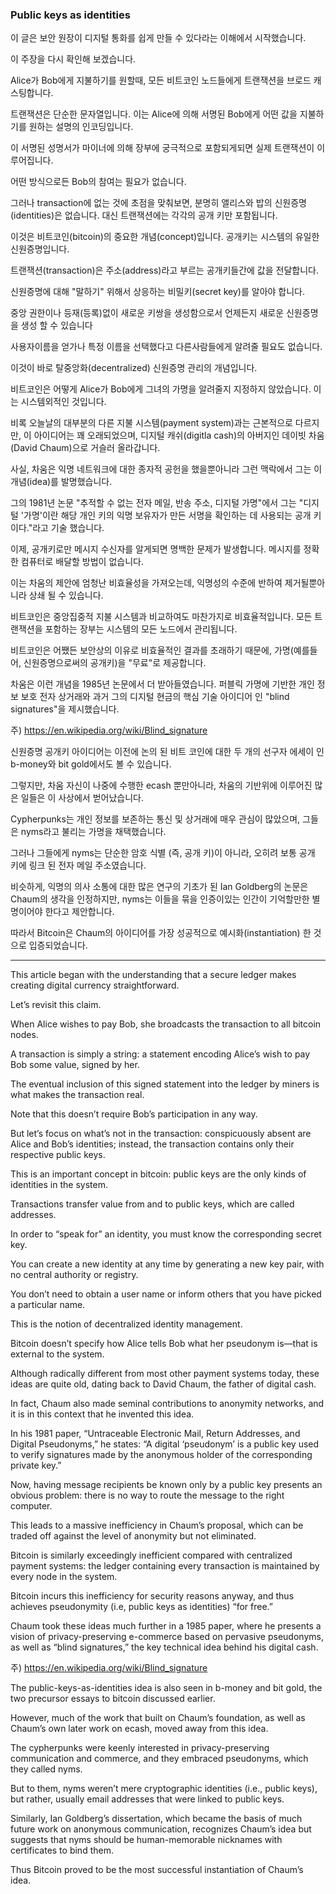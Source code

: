 ### Public keys as identities

이 글은 보안 원장이 디지털 통화를 쉽게 만들 수 있다라는 이해에서 시작했습니다.

이 주장을 다시 확인해 보겠습니다.

Alice가 Bob에게 지불하기를 원할때, 모든 비트코인 노드들에게 트랜잭션을 브로드 캐스팅합니다.

트랜잭션은 단순한 문자열입니다. 이는 Alice에 의해 서명된 Bob에게 어떤 값을 지불하기를 원하는 설명의 인코딩입니다.

이 서명된 성명서가 마이너에 의해 장부에 궁극적으로 포함되게되면 실제 트랜잭션이 이루어집니다.

어떤 방식으로든 Bob의 참여는 필요가 없습니다.

그러나 transaction에 없는 것에 초점을 맞춰보면, 분명히 앨리스와 밥의 신원증명(identities)은 없습니다. 대신 트랜잭션에는 각각의 공개 키만 포함됩니다.

이것은 비트코인(bitcoin)의 중요한 개념(concept)입니다. 공개키는 시스템의 유일한 신원증명입니다.

트랜잭션(transaction)은 주소(address)라고 부르는 공개키들간에 값을 전달합니다.

신원증명에 대해 "말하기" 위해서 상응하는 비밀키(secret key)를 알아야 합니다.

중앙 권한이나 등재(등록)없이 새로운 키쌍을 생성함으로서 언제든지 새로운 신원증명을 생성 할 수 있습니다

사용자이름을 얻가나 특정 이름을 선택했다고 다른사람들에게 알려줄 필요도 없습니다.

이것이 바로 탈중앙화(decentralized) 신원증명 관리의 개념입니다.

비트코인은 어떻게 Alice가 Bob에게 그녀의 가명을 알려줄지 지정하지 않았습니다. 이는 시스템외적인 것입니다.

비록 오늘날의 대부분의 다른 지불 시스템(payment system)과는 근본적으로 다르지만, 이 아이디어는 꽤 오래되었으며, 디지털 캐쉬(digitla cash)의 아버지인 
데이빗 차움(David Chaum)으로 거슬러 올라갑니다. 

사실, 차움은 익명 네트워크에 대한 종자적 공헌을 했을뿐아니라 그런 맥락에서 그는 이 개념(idea)를 발명했습니다.
 
그의 1981년 논문 "추적할 수 없는 전자 메일, 반송 주소, 디지털 가명"에서 그는 "디지털 '가명'이란 해당 개인 키의 익명 보유자가 만든 서명을 확인하는 데 사용되는 공개 키이다."라고 기술 했습니다.

이제, 공개키로만 메시지 수신자를 알게되면 명백한 문제가 발생합니다. 메시지를 정확한 컴퓨터로 배달할 방법이 없습니다.

이는 차움의 제안에 엄청난 비효율성을 가져오는데, 익명성의 수준에 반하여 제거될뿐아니라 상쇄 될 수 있습니다.

비트코인은 중앙집중적 지불 시스템과 비교하여도 마찬가지로 비효율적입니다. 모든 트랜잭션을 포함하는 장부는 시스템의 모든 노드에서 관리됩니다.

비트코인은 어쨌든 보안상의 이유로 비효율적인 결과를 초래하기 때문에, 가명(예를들어, 신원증명으로써의 공개키)을 "무료"로 제공합니다.

차움은 이런 개념을 1985년 논문에서 더 받아들였습니다. 퍼블릭 가명에 기반한 개인 정보 보호 전자 상거래와 과거 그의 디지털 현금의 핵심 기술 아이디어 인 "blind signatures"을 제시했습니다. 

주) https://en.wikipedia.org/wiki/Blind_signature

신원증명 공개키 아이디어는 이전에 논의 된 비트 코인에 대한 두 개의 선구자 에세이 인 b-money와 bit gold에서도 볼 수 있습니다.

그렇지만, 차움 자신이 나중에 수행한 ecash 뿐만아니라, 차움의 기반위에 이루어진 많은 일들은 이 사상에서 벋어났습니다.
 
Cypherpunks는 개인 정보를 보존하는 통신 및 상거래에 매우 관심이 많았으며, 그들은 nyms라고 불리는 가명을 채택했습니다.

그러나 그들에게 nyms는 단순한 암호 식별 (즉, 공개 키)이 아니라, 오히려 보통 공개 키에 링크 된 전자 메일 주소였습니다.

비슷하게, 익명의 의사 소통에 대한 많은 연구의 기초가 된 Ian Goldberg의 논문은 Chaum의 생각을 인정하지만, nyms는 이들을 묶을 인증이있는 인간이 기억할만한 별명이어야 한다고 제안합니다.

따라서 Bitcoin은 Chaum의 아이디어를 가장 성공적으로 예시화(instantiation) 한 것으로 입증되었습니다.


-----

This article began with the understanding that a secure ledger makes creating digital currency straightforward. 

Let’s revisit this claim. 

When Alice wishes to pay Bob, she broadcasts the transaction to all bitcoin nodes. 

A transaction is simply a string: a statement encoding Alice’s wish to pay Bob some value, signed by her. 

The eventual inclusion of this signed statement into the ledger by miners is what makes the transaction real. 

Note that this doesn’t require Bob’s participation in any way. 

But let’s focus on what’s not in the transaction: conspicuously absent are Alice and Bob’s identities; instead, the transaction contains only their respective public keys. 

This is an important concept in bitcoin: public keys are the only kinds of identities in the system. 

Transactions transfer value from and to public keys, which are called addresses.

In order to “speak for” an identity, you must know the corresponding secret key. 

You can create a new identity at any time by generating a new key pair, with no central authority or registry. 

You don’t need to obtain a user name or inform others that you have picked a particular name. 

This is the notion of decentralized identity management. 

Bitcoin doesn’t specify how Alice tells Bob what her pseudonym is—that is external to the system. 

Although radically different from most other payment systems today, these ideas are quite old, dating back to David Chaum, the father of digital cash. 

In fact, Chaum also made seminal contributions to anonymity networks, and it is in this context that he invented this idea. 

In his 1981 paper, “Untraceable Electronic Mail, Return Addresses, and Digital Pseudonyms,” he states: “A digital ‘pseudonym’ is a public key used to verify signatures made by the anonymous holder of the corresponding private key.” 

Now, having message recipients be known only by a public key presents an obvious problem: there is no way to route the message to the right computer. 

This leads to a massive inefficiency in Chaum’s proposal, which can be traded off against the level of anonymity but not eliminated. 

Bitcoin is similarly exceedingly inefficient compared with centralized payment systems: the ledger containing every transaction is maintained by every node in the system. 

Bitcoin incurs this inefficiency for security reasons anyway, and thus achieves pseudonymity (i.e, public keys as identities) “for free.” 

Chaum took these ideas much further in a 1985 paper, where he presents a vision of privacy-preserving e-commerce based on pervasive pseudonyms, as well as “blind signatures,” the key technical idea behind his digital cash.

주) https://en.wikipedia.org/wiki/Blind_signature

The public-keys-as-identities idea is also seen in b-money and bit gold, the two precursor essays to bitcoin discussed earlier. 

However, much of the work that built on Chaum’s foundation, as well as Chaum’s own later work on ecash, moved away from this idea. 

The cypherpunks were keenly interested in privacy-preserving communication and commerce, and they embraced pseudonyms, which they called nyms. 

But to them, nyms weren’t mere cryptographic identities (i.e., public keys), but rather, usually email addresses that were linked to public keys. 

Similarly, Ian Goldberg’s dissertation, which became the basis of much future work on anonymous communication, recognizes Chaum’s idea but suggests that nyms should be human-memorable nicknames with certificates to bind them.

Thus Bitcoin proved to be the most successful instantiation of Chaum’s idea. 
